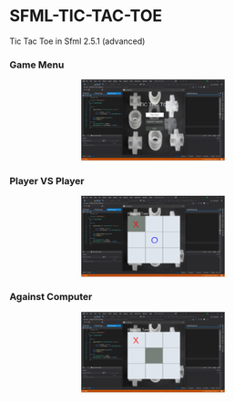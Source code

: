 # SFML-TIC-TAC-TOE
Tic Tac Toe in Sfml 2.5.1 (advanced) 

<h3>Game Menu</h3>
<div align="middle">
<img src="TIC-TAC-TOE/ProjectImages/image1.png" width=50%> </img>
</div>

<h3>Player VS Player</h3>
<div align="middle">
<img src="TIC-TAC-TOE/ProjectImages/image2.png" width=50%> </img>
</div>

<h3>Against Computer</h3>
<div align="middle">
<img src="TIC-TAC-TOE/ProjectImages/image3.png" width=50%> </img>
</div>
